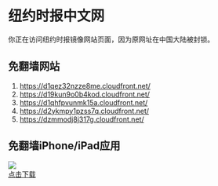 <h1>纽约时报中文网</h1>
<p>你正在访问纽约时报镜像网站页面，因为原网址在中国大陆被封锁。</p>
<h2>免翻墙网站</h2>
<ol>
<li><a href="https://d1qez32nzze8me.cloudfront.net/" target="1">https://d1qez32nzze8me.cloudfront.net/</a></li>
<li><a href="https://d19kun9o0b4kod.cloudfront.net/" target="2">https://d19kun9o0b4kod.cloudfront.net/</a></li>
<li><a href="https://d1qhfpvunmk15a.cloudfront.net/" target="3">https://d1qhfpvunmk15a.cloudfront.net/</a></li>
<li><a href="https://d2ykmpy1pzss7q.cloudfront.net/" target="4">https://d2ykmpy1pzss7q.cloudfront.net/</a></li>
<li><a href="https://dzmmodj8j317g.cloudfront.net/" target="5">https://dzmmodj8j317g.cloudfront.net/</a></li>
</ol>
<h2>免翻墙iPhone/iPad应用</h2>
<p>
	<a href="https://itunes.apple.com/cn/app/niu-yue-shi-bao-zhong-wen-wang/id807498298?mt=8">
		<img src="icon175x175.jpeg" />
		<br/>点击下载
	</a>
</p>